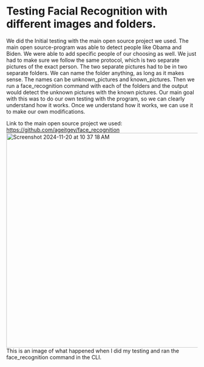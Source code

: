 # Testing Facial Recognition with different images and folders.
We did the Initial testing with the main open source project we used. The main open source-program was able to detect people like Obama and Biden. We were able to add specific people of our choosing as well. We just had to make sure we follow the same protocol, which is two separate pictures of the exact person. The two separate pictures had to be in two separate folders. We can name the folder anything, as long as it makes sense. The names can be unknown_pictures and known_pictures. Then we run a face_recognition command with each of the folders and the output would detect the unknown pictures with the known pictures. Our main goal with this was to do our own testing with the program, so we can clearly understand how it works. Once we understand how it works, we can use it to make our own modifications.

Link to the main open source project we used: https://github.com/ageitgey/face_recognition 
<img width="567" alt="Screenshot 2024-11-20 at 10 37 18 AM" src="https://github.com/user-attachments/assets/0d1b181e-9fa8-4405-89c8-f9cf56416a84">
This is an image of what happened when I did my testing and ran the face_recognition command in the CLI.

